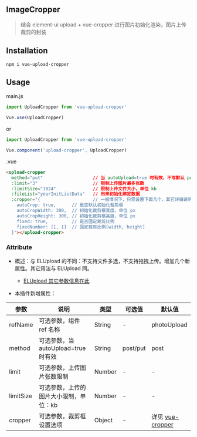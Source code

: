 ## ImageCropper
> 结合 element-ui upload + vue-cropper 进行图片初始化渲染，图片上传裁剪的封装

## Installation
```shell
npm i vue-upload-cropper
```

## Usage
main.js
```javascript
import UploadCropper from 'vue-upload-cropper'

Vue.use(UploadCropper)
```

or

```javascript
import UploadCropper from 'vue-upload-cropper'

Vue.component('upload-cropper', UploadCropper)
```
.vue
```html
<upload-cropper
  method="put"                   // 当 autoUpload=true 时有效，不写默认 post 表单提交
  :limit="3"                     // 限制上传图片最多张数
  :limitSize="1024"              // 限制上传文件大小，单位 kb
  :fileList="yourInitListData"   // 用来初始化绑定数据
  :cropper="{                    // 一般情况下，只需设置下面几个，其它详细说明见下面文档
    autoCrop: true,      // 是否默认初始化裁剪框
    autoCropWidth: 300,  // 初始化裁剪框宽度，单位 px
    autoCropHeight: 300, // 初始化裁剪框高度，单位 px
    fixed: true,         // 是否固定裁剪比例
    fixedNumber: [1, 1]  // 固定裁剪比例[width, height]
  }"></upload-cropper>
```

### Attribute
- 概述：与 ELUpload 的不同：不支持文件多选，不支持拖拽上传。增加几个新属性。其它用法与 ELUpload 同。

  - [ELUpload 其它参数信息在此](https://element.faas.ele.me/#/zh-CN/component/upload)

- 本插件新增属性：

| 参数     | 说明          | 类型         | 可选值           | 默认值     |
| -------- | ------------- | ----------- | --------------- | --------- |
| refName | 可选参数，组件 ref 名称 | String | - | photoUpload |
| method | 可选参数，当 autoUpload=true 时有效 | String | post/put | post |
| limit | 可选参数，上传图片张数限制 | Number | - | - |
| limitSize | 可选参数，上传的图片大小限制，单位：kb | Number | - | - |
| cropper | 可选参数，裁剪框设置选项 | Object | - | 详见 [vue-cropper](https://github.com/xyxiao001/vue-cropper) |
